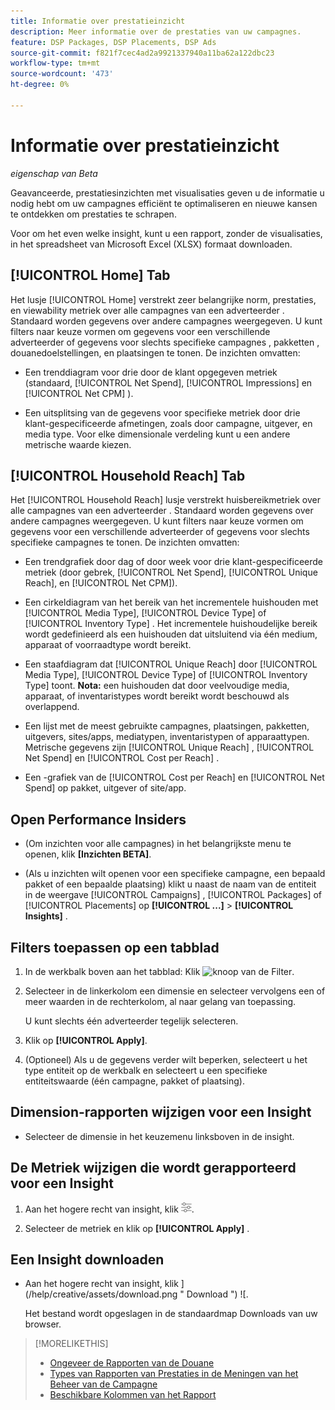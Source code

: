 ```yaml
---
title: Informatie over prestatieinzicht
description: Meer informatie over de prestaties van uw campagnes.
feature: DSP Packages, DSP Placements, DSP Ads
source-git-commit: f821f7cec4ad2a9921337940a11ba62a122dbc23
workflow-type: tm+mt
source-wordcount: '473'
ht-degree: 0%

---
```


# Informatie over prestatieinzicht

*eigenschap van Beta*

<!-- Edit title and metadata as necessary -->

Geavanceerde, prestatiesinzichten met visualisaties geven u de informatie u nodig hebt om uw campagnes efficiënt te optimaliseren en nieuwe kansen te ontdekken om prestaties te schrapen.

Voor om het even welke insight, kunt u een rapport, zonder de visualisaties, in het spreadsheet van Microsoft Excel (XLSX) formaat downloaden.

## [!UICONTROL Home] Tab

Het lusje [!UICONTROL Home] verstrekt zeer belangrijke norm, prestaties, en viewability metriek over alle campagnes van een adverteerder <!-- active only? -->. Standaard worden gegevens over andere campagnes weergegeven. U kunt filters naar keuze vormen om gegevens voor een verschillende adverteerder of gegevens voor slechts specifieke campagnes <!-- active only? -->, pakketten <!-- active only? -->, douanedoelstellingen, en plaatsingen <!-- active only? --> te tonen. De inzichten omvatten:

* Een trenddiagram voor drie door de klant opgegeven metriek (standaard, [!UICONTROL Net Spend], [!UICONTROL Impressions] en [!UICONTROL Net CPM] ).

* Een uitsplitsing van de gegevens voor specifieke metriek door drie klant-gespecificeerde afmetingen, zoals door campagne, uitgever, en media type. Voor elke dimensionale verdeling kunt u een andere metrische waarde kiezen.

## [!UICONTROL Household Reach] Tab

Het [!UICONTROL Household Reach] lusje verstrekt huisbereikmetriek over alle campagnes van een adverteerder <!-- active only? -->. Standaard worden gegevens over andere campagnes weergegeven. U kunt filters naar keuze vormen om gegevens voor een verschillende adverteerder of gegevens voor slechts specifieke campagnes <!-- active only? --> te tonen. De inzichten omvatten:

* Een trendgrafiek door dag of door week voor drie klant-gespecificeerde metriek (door gebrek, [!UICONTROL Net Spend], [!UICONTROL Unique Reach], en [!UICONTROL Net CPM]).

* Een cirkeldiagram van het bereik van het incrementele huishouden met [!UICONTROL Media Type], [!UICONTROL Device Type] of [!UICONTROL Inventory Type] . Het incrementele huishoudelijke bereik wordt gedefinieerd als een huishouden dat uitsluitend via één medium, apparaat of voorraadtype wordt bereikt.

* Een staafdiagram dat [!UICONTROL Unique Reach] door [!UICONTROL Media Type], [!UICONTROL Device Type] of [!UICONTROL Inventory Type] toont. **Nota:** een huishouden dat door veelvoudige media, apparaat, of inventaristypes wordt bereikt wordt beschouwd als overlappend.

* Een lijst met de meest gebruikte campagnes, plaatsingen, pakketten, uitgevers, sites/apps, mediatypen, inventaristypen of apparaattypen. Metrische gegevens zijn [!UICONTROL Unique Reach] , [!UICONTROL Net Spend] en [!UICONTROL Cost per Reach] .

* Een <!-- ???? --> -grafiek van de [!UICONTROL Cost per Reach] en [!UICONTROL Net Spend] op pakket, uitgever of site/app.

## Open Performance Insiders

* (Om inzichten voor alle campagnes) in het belangrijkste menu te openen, klik **[Inzichten BETA]**.

* (Als u inzichten wilt openen voor een specifieke campagne, een bepaald pakket of een bepaalde plaatsing) klikt u naast de naam van de entiteit in de weergave [!UICONTROL Campaigns] , [!UICONTROL Packages] of [!UICONTROL Placements] op **[!UICONTROL ...]** > **[!UICONTROL Insights]** .

## Filters toepassen op een tabblad

1. In de werkbalk boven aan het tabblad:
Klik ![ knoop van de Filter ](/help/dsp/assets/filter.png).

1. Selecteer in de linkerkolom een dimensie en selecteer vervolgens een of meer waarden in de rechterkolom, al naar gelang van toepassing.

   U kunt slechts één adverteerder tegelijk selecteren.

1. Klik op **[!UICONTROL Apply]**.

1. (Optioneel) Als u de gegevens verder wilt beperken, selecteert u het type entiteit op de werkbalk en selecteert u een specifieke entiteitswaarde (één campagne, pakket of plaatsing).

## Dimension-rapporten wijzigen voor een Insight

* Selecteer de dimensie in het keuzemenu linksboven in de insight.

## De Metriek wijzigen die wordt gerapporteerd voor een Insight

1. Aan het hogere recht van insight, klik ![ Metrische montages ](/help/dsp/assets/metric-settings.png " Metrische montages ").

1. Selecteer de metriek en klik op **[!UICONTROL Apply]** .

## Een Insight downloaden

* Aan het hogere recht van insight, klik ](/help/creative/assets/download.png " Download ") ![.

  Het bestand wordt opgeslagen in de standaardmap Downloads van uw browser.

>[!MORELIKETHIS]
>
>* [ Ongeveer de Rapporten van de Douane ](/help/dsp/reports/report-about.md)
>* [ Types van Rapporten van Prestaties in de Meningen van het Beheer van de Campagne ](/help/dsp/campaign-management/reports/campaign-reports-about.md)
>* [ Beschikbare Kolommen van het Rapport ](/help/dsp/reports/report-columns.md)
